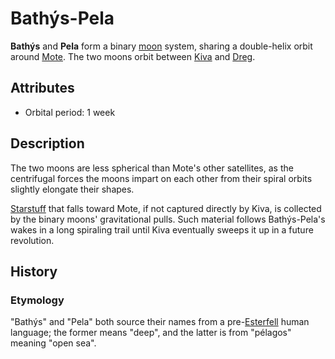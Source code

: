 # Bathýs-Pela

**Bathýs** and **Pela** form a binary [moon](moons-of-mote.md) system, sharing a double-helix orbit around [Mote](../../mote/mote.md). The two moons orbit between [Kiva](kiva.md) and [Dreg](dreg.md).

## Attributes

- Orbital period: 1 week

## Description

The two moons are less spherical than Mote's other satellites, as the centrifugal forces the moons impart on each other from their spiral orbits slightly elongate their shapes.

[Starstuff](../../artifacts/starstuff.md) that falls toward Mote, if not captured directly by Kiva, is collected by the binary moons' gravitational pulls. Such material follows Bathýs-Pela's wakes in a long spiraling trail until Kiva eventually sweeps it up in a future revolution.

## History

### Etymology

"Bathýs" and "Pela" both source their names from a pre-[Esterfell](../../mote/esterfell/esterfell.md) human language; the former means "deep", and the latter is from "pélagos" meaning "open sea".
